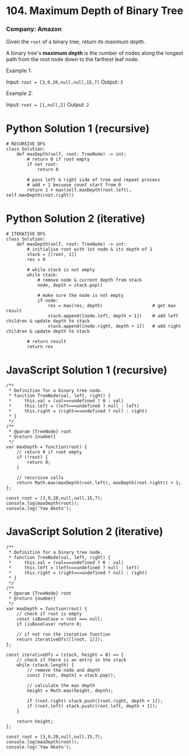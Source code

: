 # 104. Maximum Depth of Binary Tree
### Company: Amazon

Given the `root` of a binary tree, return *its maximum depth*.

A binary tree's **maximum depth** is the number of nodes along the longest path from the root node down to the farthest leaf node.

 
Example 1:

Input: `root = [3,9,20,null,null,15,7]`
Output: `3`

Example 2:

Input: `root = [1,null,2]`
Output: `2`

# Python Solution 1 (recursive)
```
# RECURSIVE DFS
class Solution:
    def maxDepth(self, root: TreeNode) -> int:
        # return 0 if root empty
        if not root:
            return 0
        
        # pass left & right side of tree and repeat process
        # add + 1 becuase count start from 0
        return 1 + max(self.maxDepth(root.left), self.maxDepth(root.right))
```

# Python Solution 2 (iterative)
```
# ITERATIVE DFS
class Solution:
    def maxDepth(self, root: TreeNode) -> int:
        # initialise root with 1st node & its depth of 1
        stack = [[root, 1]]
        res = 0

        # while stack is not empty 
        while stack:
            # remove node & current depth from stack
            node, depth = stack.pop()

            # make sure the node is not empty
            if node:
                res = max(res, depth)                   # get max result 
                stack.append([node.left, depth + 1])    # add left children & update depth to stack
                stack.append([node.right, depth + 1])   # add right children & update depth to stack
        
        # return result 
        return res
```

# JavaScript Solution 1 (recursive)
```
/**
 * Definition for a binary tree node.
 * function TreeNode(val, left, right) {
 *     this.val = (val===undefined ? 0 : val)
 *     this.left = (left===undefined ? null : left)
 *     this.right = (right===undefined ? null : right)
 * }
 */
/**
 * @param {TreeNode} root
 * @return {number}
 */
var maxDepth = function(root) {
    // return 0 if root empty
    if (!root) {
        return 0;
    }

    // recursive calls
    return Math.max(maxDepth(root.left), maxDepth(root.right)) + 1;
};

const root = [3,9,20,null,null,15,7];
console.log(maxDepth(root));
console.log('Yaw Akoto');
```

# JavaScript Solution 2 (iterative)
```
/**
 * Definition for a binary tree node.
 * function TreeNode(val, left, right) {
 *     this.val = (val===undefined ? 0 : val)
 *     this.left = (left===undefined ? null : left)
 *     this.right = (right===undefined ? null : right)
 * }
 */
/**
 * @param {TreeNode} root
 * @return {number}
 */
var maxDepth = function(root) {
    // check if root is empty
    const isBaseCase = root === null;
    if (isBaseCase) return 0;

    // if not run the iterative function
    return iterativeDfs([[root, 1]]);
};

const iterativeDfs = (stack, height = 0) => {
    // check if there is an entry in the stack
    while (stack.length) {
        // remove the node and depth
        const [root, depth] = stack.pop();

        // calculate the max depth 
        height = Math.max(height, depth);

        if (root.right) stack.push([root.right, depth + 1]);
        if (root.left) stack.push([root.left, depth + 1]);
    }

    return height;
};

const root = [3,9,20,null,null,15,7];
console.log(maxDepth(root));
console.log('Yaw Akoto');
```